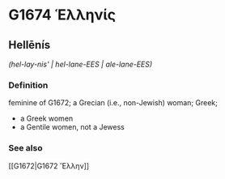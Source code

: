# G1674 Ἑλληνίς

## Hellēnís

_(hel-lay-nis' | hel-lane-EES | ale-lane-EES)_

### Definition

feminine of G1672; a Grecian (i.e., non-Jewish) woman; Greek; 

- a Greek women
- a Gentile women, not a Jewess

### See also

[[G1672|G1672 Ἕλλην]]

